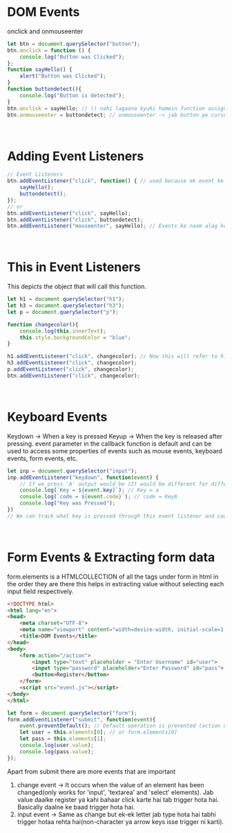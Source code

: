 # DOM Events
onclick and onmouseenter
```javascript
let btn = document.querySelector("button");
btn.onclick = function () {
    console.log("Button was Clicked");
};
function sayHello() {
    alert("Button was Clicked");
}
function buttondetect(){
    console.log("Button is detected");
}
btn.onclick = sayHello; // () nahi lagaana kyuki hamein function assign karna hai execute nahi
btn.onmouseenter = buttondetect; // onmouseenter -> jab button pe cursor aayega tab ye event execute hoga.
```
<br>

# Adding Event Listeners
```javascript
// Event Listeners
btn.addEventListener("click", function() { // used because ek event ke liye multiple cheezein kara sakte hai
    sayHello();
    buttondetect();
});
// or
btn.addEventListener("click", sayHello);
btn.addEventListener("click", buttondetect);
btn.addEventListener("mouseenter", sayHello); // Events ke naam alag hone for event listener
```
<br>

# This in Event Listeners
This depicts the object that will call this function.
```javascript
let h1 = document.querySelector("h1");
let h3 = document.querySelector("h3");
let p = document.querySelector("p");

function changecolor(){
    console.log(this.innerText); 
    this.style.backgroundColor = "blue";
}

h1.addEventListener("click", changecolor); // Now this will refer to h1 and same for others
h3.addEventListener("click", changecolor);
p.addEventListener("click", changecolor);
btn.addEventListener("click", changecolor);
```

<br>

# Keyboard Events
Keydown -> When a key is pressed
Keyup -> When the key is released after pressing.
event parameter in the callback function is default and can be used to access some properties of events such as mouse events, keyboard events, form events, etc.
```javascript
let inp = document.querySelector("input");
inp.addEventListener("keydown", function(event) {
    // If we press 'A' output would be (It would be different for different keys)
    console.log(`Key = ${event.key}`); // Key = a
    console.log(`code = ${event.code}`); // code = KeyA
    console.log("Key was Pressed");
})
// We can track what key is pressed through this event listener and code or key.
```
<br>

# Form Events & Extracting form data
form.elements is a HTMLCOLLECTION of all the tags under form in html in the order they are there this helps in extracting value without selecting each input field respectively.
```html
<!DOCTYPE html>
<html lang="en">
<head>
    <meta charset="UTF-8">
    <meta name="viewport" content="width=device-width, initial-scale=1.0">
    <title>DOM Events</title>
</head>
<body>
    <form action="/action">
        <input type="text" placeholder = "Enter Username" id="user">
        <input type="password" placeholder="Enter Password" id="pass">
        <button>Register</button>
    </form>
    <script src="event.js"></script>
</body>
</html>
```
```javascript
let form = document.querySelector("form");
form.addEventListener("submit", function(event){
    event.preventDefault(); // Default operation is prevented (action waala submit ke baad action waale url pe nahi jaayega)
    let user = this.elements[0]; // or form.elements[0]
    let pass = this.elements[1];
    console.log(user.value);
    console.log(pass.value);
});
```
Apart from submit there are more events that are important
1. change event -> It occurs when the value of an element has been changed(only works for 'input', 'textarea' and 'select' elements). Jab value daalke register ya kahi bahaar click karte hai tab trigger hota hai. Basically daalne ke baad trigger hota hai.
2. input event -> Same as change but ek-ek letter jab type hota hai tabhi trigger hotaa rehta hai(non-character ya arrow keys isse trigger ni karti).
